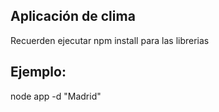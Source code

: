 ## Aplicación de clima

Recuerden ejecutar npm install para las librerias

## Ejemplo:
node app -d "Madrid"